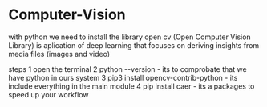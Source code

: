 # Computer-Vision

with python
we need to install the library open cv (Open Computer Vision Library)
is aplication of deep learning that focuses on deriving insights from media files (images and video)

steps 
1 open the terminal 
2 python --version - its to comprobate that we have python  in ours system 
3 pip3 install opencv-contrib-python - its include everything in the main module 
4 pip install caer - its a packages to speed up your workflow 

